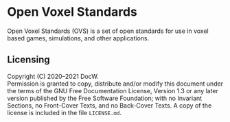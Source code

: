 # Open Voxel Standards

Open Voxel Standards (OVS) is a set of open standards for use in voxel
based games, simulations, and other applications.

## Licensing

Copyright (C)  2020&ndash;2021  DocW.\
Permission is granted to copy, distribute and/or modify this document
under the terms of the GNU Free Documentation License, Version 1.3 or
any later version published by the Free Software Foundation; with no
Invariant Sections, no Front-Cover Texts, and no Back-Cover Texts. A
copy of the license is included in the file `LICENSE.md`.
